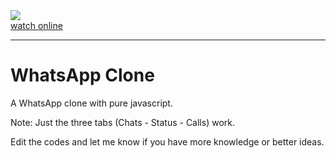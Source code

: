 <div>
  <div>
  <img src="./images/page.gif" />
    
  </div>
  <a href="https://mohammadbaratii.github.io/WhatsApp-Clone/" target="_blank"
    >watch online</a
  > <hr />
  <h1>WhatsApp Clone</h1>
  <p>A WhatsApp clone with pure javascript.</p>
  <p>Note: Just the three tabs (Chats - Status - Calls) work.</p>
  <p>
    Edit the codes and let me know if you have more knowledge or better ideas.
  </p>
</div>

